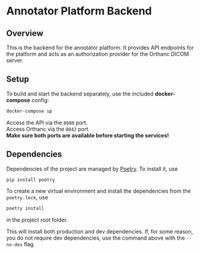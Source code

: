 # Annotator Platform Backend  
## Overview  
This is the backend for the annotator platform. It provides API endpoints
for the platform and acts as an authorization provider for the Orthanc DICOM server.  
## Setup
To build and start the backend separately, use the included **docker-compose** config:  
```bash
docker-compose up
```  
Access the API via the `8080` port.  
Access Orthanc via the `8042` port.  
**Make sure both ports are available before starting the services!**  
## Dependencies  
Dependencies of the project are managed by [Poetry](https://github.com/python-poetry/poetry).
To install it, use  
```bash
pip install poetry
```
To create a new virtual environment and install the dependencies from the `poetry.lock`, use
```bash
poetry install
```
in the project root folder. 

This will install both production and dev dependencies. If, for some reason, you do not require
dev dependencies, use the command above with the `--no-dev` flag.
